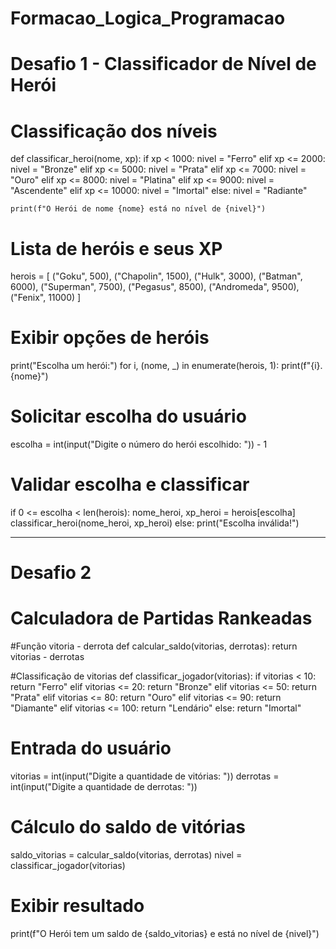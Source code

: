 # Formacao_Logica_Programacao

# Desafio 1 - Classificador de Nível de Herói

# Classificação dos níveis
def classificar_heroi(nome, xp):
    if xp < 1000:
        nivel = "Ferro"
    elif xp <= 2000:
        nivel = "Bronze"
    elif xp <= 5000:
        nivel = "Prata"
    elif xp <= 7000:
        nivel = "Ouro"
    elif xp <= 8000:
        nivel = "Platina"
    elif xp <= 9000:
        nivel = "Ascendente"
    elif xp <= 10000:
        nivel = "Imortal"
    else:
        nivel = "Radiante"
    
    print(f"O Herói de nome {nome} está no nível de {nivel}")

# Lista de heróis e seus XP
herois = [
    ("Goku", 500),
    ("Chapolin", 1500),
    ("Hulk", 3000),
    ("Batman", 6000),
    ("Superman", 7500),
    ("Pegasus", 8500),
    ("Andromeda", 9500),
    ("Fenix", 11000)
]

# Exibir opções de heróis
print("Escolha um herói:")
for i, (nome, _) in enumerate(herois, 1):
    print(f"{i}. {nome}")

# Solicitar escolha do usuário
escolha = int(input("Digite o número do herói escolhido: ")) - 1

# Validar escolha e classificar
if 0 <= escolha < len(herois):
    nome_heroi, xp_heroi = herois[escolha]
    classificar_heroi(nome_heroi, xp_heroi)
else:
    print("Escolha inválida!")

------------------------------------------------------------------------------------------------
# Desafio 2
# Calculadora de Partidas Rankeadas

#Função vitoria - derrota
def calcular_saldo(vitorias, derrotas):
    return vitorias - derrotas

#Classificação de vitorias
def classificar_jogador(vitorias):
    if vitorias < 10:
        return "Ferro"
    elif vitorias <= 20:
        return "Bronze"
    elif vitorias <= 50:
        return "Prata"
    elif vitorias <= 80:
        return "Ouro"
    elif vitorias <= 90:
        return "Diamante"
    elif vitorias <= 100:
        return "Lendário"
    else:
        return "Imortal"

# Entrada do usuário
vitorias = int(input("Digite a quantidade de vitórias: "))
derrotas = int(input("Digite a quantidade de derrotas: "))

# Cálculo do saldo de vitórias
saldo_vitorias = calcular_saldo(vitorias, derrotas)
nivel = classificar_jogador(vitorias)

# Exibir resultado
print(f"O Herói tem um saldo de {saldo_vitorias} e está no nível de {nivel}")
